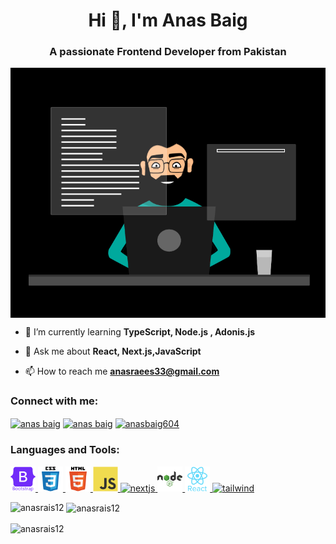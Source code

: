 
<h1 align="center">Hi 👋, I'm Anas Baig</h1>
<h3 align="center">A passionate Frontend Developer from Pakistan</h3>

 <img align="center" width="1000" height="400" src="81178b47a8598f0c81c4799f2cdd4057.gif" alt="anasrais12" />

- 🌱 I’m currently learning **TypeScript, Node.js , Adonis.js**

- 💬 Ask me about **React, Next.js,JavaScript**

- 📫 How to reach me **anasraees33@gmail.com**

<h3 align="left">Connect with me:</h3>
<p align="left">
<a href="https://linkedin.com/in/anas baig" target="blank"><img align="center" src="https://raw.githubusercontent.com/rahuldkjain/github-profile-readme-generator/master/src/images/icons/Social/linked-in-alt.svg" alt="anas baig" height="30" width="40" /></a>
<a href="https://fb.com/anas baig" target="blank"><img align="center" src="https://raw.githubusercontent.com/rahuldkjain/github-profile-readme-generator/master/src/images/icons/Social/facebook.svg" alt="anas baig" height="30" width="40" /></a>
<a href="https://instagram.com/anasbaig604" target="blank"><img align="center" src="https://raw.githubusercontent.com/rahuldkjain/github-profile-readme-generator/master/src/images/icons/Social/instagram.svg" alt="anasbaig604" height="30" width="40" /></a>
</p>

<h3 align="left">Languages and Tools:</h3>
<p align="left"> <a href="https://getbootstrap.com" target="_blank" rel="noreferrer"> <img src="https://raw.githubusercontent.com/devicons/devicon/master/icons/bootstrap/bootstrap-plain-wordmark.svg" alt="bootstrap" width="40" height="40"/> </a> <a href="https://www.w3schools.com/css/" target="_blank" rel="noreferrer"> <img src="https://raw.githubusercontent.com/devicons/devicon/master/icons/css3/css3-original-wordmark.svg" alt="css3" width="40" height="40"/> </a> <a href="https://www.w3.org/html/" target="_blank" rel="noreferrer"> <img src="https://raw.githubusercontent.com/devicons/devicon/master/icons/html5/html5-original-wordmark.svg" alt="html5" width="40" height="40"/> </a> <a href="https://developer.mozilla.org/en-US/docs/Web/JavaScript" target="_blank" rel="noreferrer"> <img src="https://raw.githubusercontent.com/devicons/devicon/master/icons/javascript/javascript-original.svg" alt="javascript" width="40" height="40"/> </a> <a href="https://nextjs.org/" target="_blank" rel="noreferrer"> <img src="https://cdn.worldvectorlogo.com/logos/nextjs-2.svg" alt="nextjs" width="40" height="40"/> </a> <a href="https://nodejs.org" target="_blank" rel="noreferrer"> <img src="https://raw.githubusercontent.com/devicons/devicon/master/icons/nodejs/nodejs-original-wordmark.svg" alt="nodejs" width="40" height="40"/> </a> <a href="https://reactjs.org/" target="_blank" rel="noreferrer"> <img src="https://raw.githubusercontent.com/devicons/devicon/master/icons/react/react-original-wordmark.svg" alt="react" width="40" height="40"/> </a> <a href="https://tailwindcss.com/" target="_blank" rel="noreferrer"> <img src="https://www.vectorlogo.zone/logos/tailwindcss/tailwindcss-icon.svg" alt="tailwind" width="40" height="40"/> </a> </p>

<p><img align="left" src="https://github-readme-stats.vercel.app/api/top-langs?username=anasrais12&show_icons=true&locale=en&layout=compact" alt="anasrais12" /></p>

<p>&nbsp;<img align="center" src="https://github-readme-stats.vercel.app/api?username=anasrais12&show_icons=true&locale=en" alt="anasrais12" /></p>

<p><img align="center" src="https://github-readme-streak-stats.herokuapp.com/?user=anasrais12&" alt="anasrais12" /></p>
